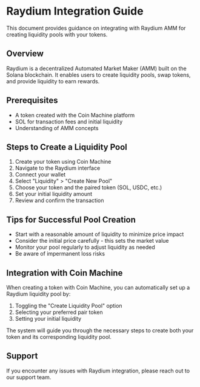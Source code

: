 # Raydium Integration Guide

This document provides guidance on integrating with Raydium AMM for creating liquidity pools with your tokens.

## Overview

Raydium is a decentralized Automated Market Maker (AMM) built on the Solana blockchain. It enables users to create liquidity pools, swap tokens, and provide liquidity to earn rewards.

## Prerequisites

- A token created with the Coin Machine platform
- SOL for transaction fees and initial liquidity
- Understanding of AMM concepts

## Steps to Create a Liquidity Pool

1. Create your token using Coin Machine
2. Navigate to the Raydium interface
3. Connect your wallet
4. Select "Liquidity" > "Create New Pool"
5. Choose your token and the paired token (SOL, USDC, etc.)
6. Set your initial liquidity amount
7. Review and confirm the transaction

## Tips for Successful Pool Creation

- Start with a reasonable amount of liquidity to minimize price impact
- Consider the initial price carefully - this sets the market value
- Monitor your pool regularly to adjust liquidity as needed
- Be aware of impermanent loss risks

## Integration with Coin Machine

When creating a token with Coin Machine, you can automatically set up a Raydium liquidity pool by:

1. Toggling the "Create Liquidity Pool" option
2. Selecting your preferred pair token
3. Setting your initial liquidity

The system will guide you through the necessary steps to create both your token and its corresponding liquidity pool.

## Support

If you encounter any issues with Raydium integration, please reach out to our support team. 